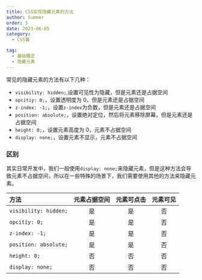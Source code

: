 ```yaml
---
title: CSS实现隐藏元素的方法
author: Summer
order: 5
date: 2023-06-05
category:
  - CSS篇

tag:
  - 基础概念
  - 隐藏元素
---
```


常见的隐藏元素的方法有以下几种：

- `visibility: hidden;`,设置可见性为隐藏，但是元素还是占据空间
- `opcitiy: 0;`，设置透明度为 0，但是元素还是占据空间
- `z-index: -1;`，设置`z-index`为负数，但是元素还是占据空间
- `position: absolute;`，设置绝对定位，然后将元素移除屏幕，但是元素还是占据空间
- `height: 0;`，设置元素高度为 0，元素不占据空间
- `display: none;`，设置元素不显示，元素不占据空间

### 区别

其实日常开发中，我们一般使用`display: none;`来隐藏元素，但是这种方法会导致元素不占据空间，所以在一些特殊的场景下，我们需要使用其他的方法来隐藏元素。

<!-- 创建表格，8行4列 -->

| 方法                  | 元素占据空间 | 元素可点击 | 元素可见 |
| :-------------------- | :----------: | :--------: | :------: |
| `visibility: hidden;` |      是      |     是     |    否    |
| `opcitiy: 0;`         |      是      |     是     |    否    |
| `z-index: -1;`        |      是      |     是     |    否    |
| `position: absolute;` |      是      |     是     |    否    |
| `height: 0;`          |      否      |     否     |    否    |
| `display: none;`      |      否      |     否     |    否    |
